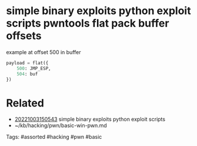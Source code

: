 # simple binary exploits python exploit scripts pwntools flat pack buffer offsets
example at offset 500 in buffer
```python
payload = flat({
    500: JMP_ESP,
    504: buf
})
```

# Related
- [20221003150543](/zet/20221003150543/README.md) simple binary exploits python exploit scripts
- ~/kb/hacking/pwn/basic-win-pwn.md

Tags:
    #assorted #hacking #pwn #basic
